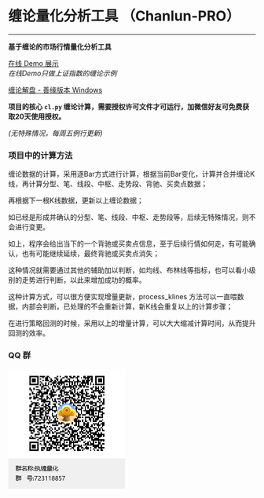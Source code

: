 # 缠论量化分析工具 （Chanlun-PRO）

---

**基于缠论的市场行情量化分析工具**

[在线 Demo 展示](http://www.chanlun-trader.com/)  
_在线Demo只做上证指数的缠论示例_

[缠论解盘 - 善缘版本 Windows](http://docs.chanlun-trader.com/#/WINDOWS_VERSION)

**项目的核心 `cl.py` 缠论计算，需要授权许可文件才可运行，加微信好友可免费获取20天使用授权。**

_(无特殊情况，每周五例行更新)_

### 项目中的计算方法

缠论数据的计算，采用逐Bar方式进行计算，根据当前Bar变化，计算并合并缠论K线，再计算分型、笔、线段、中枢、走势段、背驰、买卖点数据；

再根据下一根K线数据，更新以上缠论数据；

如已经是形成并确认的分型、笔、线段、中枢、走势段等，后续无特殊情况，则不会进行变更。

如上，程序会给出当下的一个背驰或买卖点信息，至于后续行情如何走，有可能确认，也有可能继续延续，最终背驰或买卖点消失；

这种情况就需要通过其他的辅助加以判断，如均线、布林线等指标，也可以看小级别的走势进行判断，以此来增加成功的概率。

这种计算方式，可以很方便实现增量更新，process_klines 方法可以一直喂数据，内部会判断，已处理的不会重新计算，新K线会重复以上的计算步骤；

在进行策略回测的时候，采用以上的增量计算，可以大大缩减计算时间，从而提升回测的效率。

### QQ 群

![QQ](img/qq.png)

